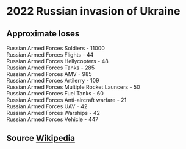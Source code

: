 
# 2022 Russian invasion of Ukraine
## Approximate loses

Russian Armed Forces Soldiers - 11000  
Russian Armed Forces Flights - 44  
Russian Armed Forces Hellycopters - 48  
Russian Armed Forces Tanks - 285  
Russian Armed Forces AMV - 985  
Russian Armed Forces Artilerry - 109  
Russian Armed Forces Multiple Rocket Launcers - 50  
Russian Armed Forces Fuel Tanks - 60  
Russian Armed Forces Anti-aircraft warfare - 21  
Russian Armed Forces UAV - 42  
Russian Armed Forces Warships - 42  
Russian Armed Forces Vehicle - 447  

## Source [Wikipedia](https://uk.wikipedia.org/wiki/%D0%A0%D0%BE%D1%81%D1%96%D0%B9%D1%81%D1%8C%D0%BA%D0%B5_%D0%B2%D1%82%D0%BE%D1%80%D0%B3%D0%BD%D0%B5%D0%BD%D0%BD%D1%8F_%D0%B2_%D0%A3%D0%BA%D1%80%D0%B0%D1%97%D0%BD%D1%83_(2022)#%D0%92%D1%96%D0%B9%D1%81%D1%8C%D0%BA%D0%BE%D0%B2%D1%96_%D0%B2%D1%82%D1%80%D0%B0%D1%82%D0%B8_%D0%BE%D0%BA%D1%83%D0%BF%D0%B0%D0%BD%D1%82%D1%96%D0%B2)

